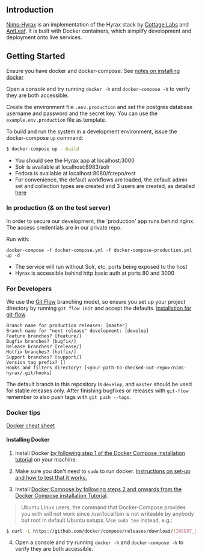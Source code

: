 ## Introduction

[Nims-Hyrax](https://github.com/antleaf/nims-hyrax/) is an implementation of the Hyrax stack by [Cottage Labs](http://cottagelabs.com/) and [AntLeaf](http://antleaf.com/). It is built with Docker containers, which simplify development and deployment onto live services.


## Getting Started

Ensure you have docker and docker-compose. See [notes on installing docker](https://github.com/antleaf/nims-hyrax/blob/develop/README.md#installing-docker)

Open a console and try running `docker -h` and `docker-compose -h` to verify they are both accessible.

Create the environment file `.env.production` and set the postgres database username and password and the secret key. You can use the `example.env.production` file as template.

To build and run the system in a development environment, issue the docker-compose `up` command: 
```bash
$ docker-compose up --build
```
 * You should see the Hyrax app at localhost:3000
 * Solr is available at localhost:8983/solr
 * Fedora is available at localhost:8080/fcrepo/rest
 * For convenience, the default workflows are loaded, the default admin set and collection types are created and 3 users are created, as detailed [here](https://github.com/antleaf/nims-hyrax/blob/develop/hyrax/seed/setup.json)

### In production (& on the test server)
In order to secure our development, the 'production' app runs behind nginx. The access credentials are in our private repo.

Run with:
    
    docker-compose -f docker-compose.yml -f docker-compose-production.yml up -d

* The service will run without Solr, etc. ports being exposed to the host
* Hyrax is accessible behind http basic auth at ports 80 and 3000

### For Developers
We use the [Git Flow](https://nvie.com/posts/a-successful-git-branching-model/) branching model, so ensure you set up 
your project directory by running `git flow init` and accept the defaults.
[Installation for git-flow](https://github.com/nvie/gitflow/wiki/Installation).

```shell
Branch name for production releases: [master] 
Branch name for "next release" development: [develop] 
Feature branches? [feature/] 
Bugfix branches? [bugfix/] 
Release branches? [release/] 
Hotfix branches? [hotfix/] 
Support branches? [support/] 
Version tag prefix? [] 
Hooks and filters directory? [<your-path-to-checked-out-repo>/nims-hyrax/.git/hooks] 
```

The default branch in this repository is `develop`, and `master` should be used for stable releases only. After
finishing bugfixes or releases with `git-flow` remember to also push tags with `git push --tags`.

### Docker tips
[Docker cheat sheet](https://github.com/wsargent/docker-cheat-sheet)

#### Installing Docker

1. Install Docker [by following step 1 of the Docker Compose installation tutorial](https://docs.docker.com/compose/install/) on your machine.

2. Make sure you don't need to `sudo` to run docker. [Instructions on set-up and how to test that it works.](https://docs.docker.com/engine/installation/linux/ubuntulinux/#/manage-docker-as-a-non-root-user)

3. Install [Docker Compose by following steps 2 and onwards from the Docker Compose installation Tutorial](https://docs.docker.com/compose/install/).

> Ubuntu Linux users, the command that Docker-Compose provides you with will not work since /usr/local/bin is not writeable by anybody but root in default Ubuntu setups. Use `sudo tee` instead, e.g.:
  
```bash
$ curl -L https://github.com/docker/compose/releases/download/[INSERT_DESIRED_DOCKER_COMPOSE_VERSION_HERE]/docker-compose-`uname -s`-`uname -m` | sudo tee /usr/local/bin/docker-compose > /dev/null && sudo chmod a+x /usr/local/bin/docker-compose
```

4. Open a console and try running `docker -h` and `docker-compose -h` to verify they are both accessible.

